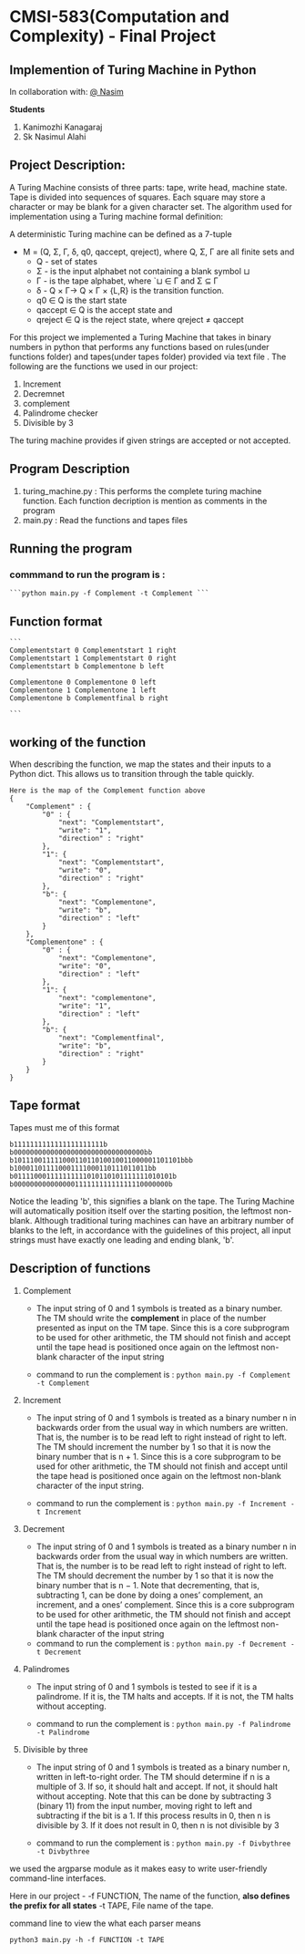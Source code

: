 # CMSI-583(Computation and Complexity) - Final Project

## Implemention of Turing Machine in Python
In collaboration with:
[@ Nasim](https://github.com/snalahi)

**Students**
1. Kanimozhi Kanagaraj
2. Sk Nasimul Alahi

## Project Description: 
A Turing Machine consists of three parts: tape, write head, machine state. Tape is divided into sequences of squares. Each square may store a character or may be blank for a given character set.
The algorithm used for implementation using a Turing machine formal definition:

A deterministic Turing machine can be defined as a 7-tuple
* M = (Q, Σ, Γ, δ, q0, qaccept, qreject), where Q, Σ, Γ are all finite sets and
    - Q - set of states 
    - Σ - is the input alphabet not containing a blank symbol ⊔ 
    - Γ - is the tape alphabet, where `⊔ ∈ Γ and Σ ⊆ Γ 
    - δ - Q × Γ→ Q × Γ × {L,R} is the transition function. 
    - q0 ∈ Q is the start state 
    - qaccept ∈ Q is the accept state and 
    - qreject ∈ Q is the reject state, where qreject ≠ qaccept

For this project we implemented a Turing Machine that takes in binary numbers in python that performs any functions based on rules(under functions folder) and tapes(under tapes folder) provided via text file . The following are the functions we used in our project:
1. Increment
2. Decremnet
3. complement
4. Palindrome checker
5. Divisible by 3

The turing machine provides if given strings are accepted or not accepted.

## Program Description

1. turing_machine.py : This performs the complete turing machine function. Each function decription is mention as comments in the program
2. main.py : Read the functions and tapes files

## Running the program 

### commmand to run the program is : 
    ```python main.py -f Complement -t Complement ```

## Function format
    ```
    Complementstart 0 Complementstart 1 right
    Complementstart 1 Complementstart 0 right
    Complementstart b Complementone b left

    Complementone 0 Complementone 0 left
    Complementone 1 Complementone 1 left
    Complementone b Complementfinal b right

    ```
## working of the function
When describing the function, we map the states and their inputs to a Python dict. This allows us to transition through the table quickly.

```
Here is the map of the Complement function above
{
    "Complement" : {
        "0" : {
            "next": "Complementstart",
            "write": "1",
            "direction" : "right"
        },
        "1": {
            "next": "Complementstart",
            "write": "0",
            "direction" : "right"
        },
        "b": {
            "next": "Complementone",
            "write": "b",
            "direction" : "left"
        }
    },
    "Complementone" : {
        "0" : {
            "next": "Complementone",
            "write": "0",
            "direction" : "left"
        },
        "1": {
            "next": "complementone",
            "write": "1",
            "direction" : "left"
        },
        "b": {
            "next": "Complementfinal",
            "write": "b",
            "direction" : "right"
        }
    }
}
```

## Tape format

Tapes must me of this format
```
b1111111111111111111111b
b00000000000000000000000000000000bb
b10111001111100011011010010011000001101101bbb
b100011011110001111000110111011011bb
b011110001111111111010110101111111010101b
b00000000000000011111111111111110000000b

```

Notice the leading 'b', this signifies a blank on the tape. The Turing Machine will automatically position itself over the starting position, the leftmost non-blank. Although traditional turing machines can have an arbitrary number of blanks to the left, in accordance with the guidelines of this project, all input strings must have exactly one leading and ending blank, 'b'.

## Description of functions

1. Complement
    - The input string of 0 and 1 symbols is treated as a
    binary number. The TM should write the **complement** in place
    of the number presented as input on the TM tape. Since this is a core
    subprogram to be used for other arithmetic, the TM should not finish
    and accept until the tape head is positioned once again on the leftmost
    non-blank character of the input string
    
    - command to run the complement is  : ``` python main.py -f Complement -t Complement ```

2. Increment
    - The input string of 0 and 1 symbols is treated as a binary
    number n in backwards order from the usual way in which numbers
    are written. That is, the number is to be read left to right instead of
    right to left. The TM should increment the number by 1 so that it is
    now the binary number that is n + 1. Since this is a core subprogram
    to be used for other arithmetic, the TM should not finish and accept
    until the tape head is positioned once again on the leftmost non-blank
    character of the input string.
    
    - command to run the complement is  : ``` python main.py -f Increment -t Increment ```

3. Decrement
    - The input string of 0 and 1 symbols is treated as a binary
    number n in backwards order from the usual way in which numbers
    are written. That is, the number is to be read left to right instead of
    right to left. The TM should decrement the number by 1 so that it is
    now the binary number that is n − 1. Note that decrementing, that is,
    subtracting 1, can be done by doing a ones’ complement, an increment,
    and a ones’ complement. Since this is a core subprogram to be used for
    other arithmetic, the TM should not finish and accept until the tape
    head is positioned once again on the leftmost non-blank character of
    the input string
    - command to run the complement is  : ``` python main.py -f Decrement -t Decrement ```        


4. Palindromes
    - The input string of 0 and 1 symbols is tested
    to see if it is a palindrome. If it is, the TM halts and accepts. If it is
    not, the TM halts without accepting.

    - command to run the complement is  : ``` python main.py -f Palindrome -t Palindrome ```      

5. Divisible by three
    - The input string of 0 and 1 symbols is treated as a binary
    number n, written in left-to-right order. The TM should determine if n
    is a multiple of 3. If so, it should halt and accept. If not, it should halt
    without accepting. Note that this can be done by subtracting 3 (binary 11) from the input number, moving right to left and subtracting if the
    bit is a 1. If this process results in 0, then n is divisible by 3. If it does
    not result in 0, then n is not divisible by 3

    - command to run the complement is  : ``` python main.py -f Divbythree -t Divbythree ```      


we used the argparse module as it makes easy to write user-friendly command-line interfaces.

Here in our project - 
    -f FUNCTION, The name of the function, **also defines the prefix for all states**
    -t TAPE,  File name of the tape.

command line to view the what each parser means 
```
python3 main.py -h -f FUNCTION -t TAPE

```
